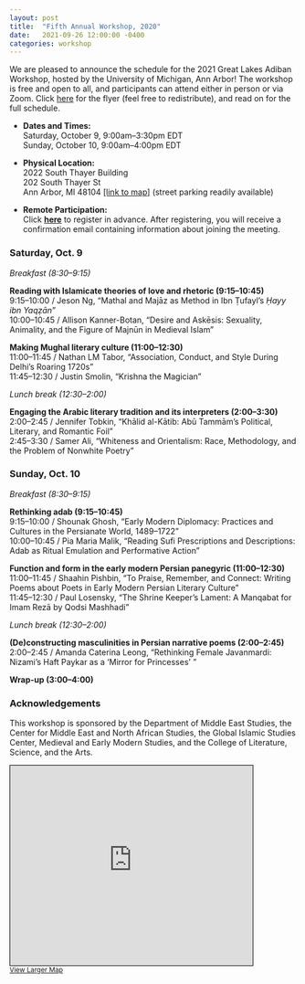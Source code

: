 ```yaml
---
layout: post
title:  "Fifth Annual Workshop, 2020"
date:   2021-09-26 12:00:00 -0400
categories: workshop
---
```



We are pleased to announce the schedule for the 2021 Great Lakes Adiban Workshop, hosted by the University of Michigan, Ann Arbor! The workshop is free and open to all, and participants can attend either in person or via Zoom. Click [here](https://sites.lsa.umich.edu/iranian-studies/wp-content/uploads/sites/537/2021/09/GLAS2021.pdf) for the flyer (feel free to redistribute), and read on for the full schedule.

* **Dates and Times:**\
Saturday, October 9, 9:00am–3:30pm EDT\
Sunday, October 10, 9:00am–4:00pm EDT

* **Physical Location:**\
2022 South Thayer Building\
202 South Thayer St\
Ann Arbor, MI 48104 [[link to map]](https://osm.org/go/ZXAuC8eY~--?m=) (street parking readily available)

* **Remote Participation:**\
Click [**here**](https://umich.zoom.us/meeting/register/tJcqc-6upjsqHdzjLpusm7layExdRLP2pZrP) to register in advance. After registering, you will receive a confirmation email containing information about joining the meeting.

### Saturday, Oct. 9

*Breakfast (8:30–9:15)*

**Reading with Islamicate theories of love and rhetoric (9:15–10:45)**\
9:15–10:00 / Jeson Ng, “Mathal and Majāz as Method in Ibn Ṭufayl’s *Ḥayy ibn Yaqẓān*”\
10:00–10:45 / Allison Kanner-Botan, “Desire and Askēsis: Sexuality, Animality, and the Figure of Majnūn in Medieval Islam” 

**Making Mughal literary culture (11:00–12:30)**\
11:00–11:45 / Nathan LM Tabor, “Association, Conduct, and Style During Delhi’s Roaring 1720s”\
11:45–12:30 / Justin Smolin, “Krishna the Magician”

*Lunch break (12:30–2:00)*

**Engaging the Arabic literary tradition and its interpreters (2:00–3:30)**
2:00–2:45 / Jennifer Tobkin, “Khālid al-Kātib: Abū Tammām’s Political, Literary, and Romantic Foil”\
2:45–3:30 / Samer Ali, “Whiteness and Orientalism: Race, Methodology, and the Problem of Nonwhite Poetry”

### Sunday, Oct. 10

*Breakfast (8:30–9:15)*

**Rethinking adab (9:15–10:45)**\
9:15–10:00 / Shounak Ghosh, “Early Modern Diplomacy: Practices and Cultures in the Persianate World, 1489–1722”\
10:00–10:45 / Pia Maria Malik, “Reading Sufi Prescriptions and Descriptions: Adab as Ritual Emulation and Performative Action”

**Function and form in the early modern Persian panegyric (11:00–12:30)**
11:00–11:45 / Shaahin Pishbin, “To Praise, Remember, and Connect: Writing Poems about Poets in Early Modern Persian Literary Culture”\
11:45–12:30 / Paul Losensky, “The Shrine Keeper’s Lament: A Manqabat for Imam Rezā by Qodsi Mashhadi”

*Lunch break (12:30–2:00)*

**(De)constructing masculinities in Persian narrative poems (2:00–2:45)**\
2:00–2:45 / Amanda Caterina Leong, “Rethinking Female Javanmardi: Nizami’s Haft Paykar as a ‘Mirror for Princesses’ ”

**Wrap-up (3:00–4:00)**

### Acknowledgements
This workshop is sponsored by the Department of Middle East Studies, the Center for Middle East and North African Studies, the Global Islamic Studies Center, Medieval and Early Modern Studies, and the College of Literature, Science, and the Arts. 

<iframe width="425" height="350" frameborder="0" scrolling="no" marginheight="0" marginwidth="0" src="https://www.openstreetmap.org/export/embed.html?bbox=-83.74217033386232%2C42.27872176507604%2C-83.73774468898775%2C42.281436523724835&amp;layer=mapnik&amp;marker=42.280078047599666%2C-83.73996194924985" style="border: 1px solid black"></iframe><br/><small><a href="https://www.openstreetmap.org/?mlat=42.28008&amp;mlon=-83.73996#map=18/42.28008/-83.73996">View Larger Map</a></small>

